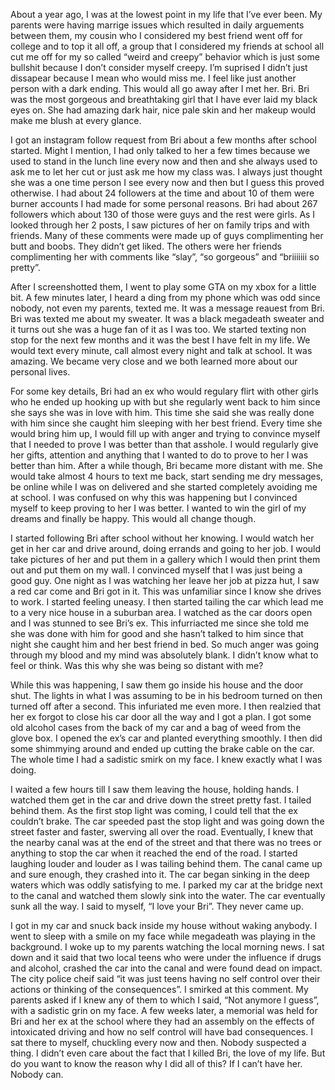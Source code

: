About a year ago, I was at the lowest point in my life that I’ve ever been. My parents were having marrige issues which resulted in daily arguements between them, my cousin who I considered my best friend went off for college and to top it all off, a group that I considered my friends at school all cut me off for my so called “weird and creepy” behavior which is just some bullshit because I don’t consider myself creepy. I’m suprised I didn’t just dissapear because I mean who would miss me. I feel like just another person with a dark ending. This would all go away after I met her. Bri. Bri was the most gorgeous and breathtaking girl that I have ever laid my black eyes on. She had amazing dark hair, nice pale skin and her makeup would make me blush at every glance. 

I got an instagram follow request from Bri about a few months after school started. Might I mention, I had only talked to her a few times because we used to stand in the lunch line every now and then and she always used to ask me to let her cut or just ask me how my class was. I always just thought she was a one time person I see every now and then but I guess this proved otherwise. I had about 24 followers at the time and about 10 of them were burner accounts I had made for some personal reasons. Bri had about 267 followers which about 130 of those were guys and the rest were girls. As I looked through her 2 posts, I saw pictures of her on family trips and with friends. Many of these comments were made up of guys complimenting her butt and boobs. They didn’t get liked. The others were her friends complimenting her with comments like “slay”, “so gorgeous” and “briiiiiii so pretty”. 

After I screenshotted them, I went to play some GTA on my xbox for a little bit. A few minutes later, I heard a ding from my phone which was odd since nobody, not even my parents, texted me. It was a message reauest from Bri. Bri was texted me about my sweater. It was a black megadeath sweater and it turns out she was a huge fan of it as I was too. We started texting non stop for the next few months and it was the best I have felt in my life. We would text every minute, call almost every night and talk at school. It was amazing. We became very close and we both learned more about our personal lives. 

For some key details, Bri had an ex who would regulary flirt with other girls who he ended up hooking up with but she regularly went back to him since she says she was in love with him. This time she said she was really done with him since she caught him sleeping with her best friend. Every time she would bring him up, I would fill up with anger and trying to convince myself that I needed to prove I was better than that asshole. I would regularly give her gifts, attention and anything that I wanted to do to prove to her I was better than him. After a while though, Bri became more distant with me. She would take almost 4 hours to text me back, start sending me dry messages, be online while I was on delivered and she started completely avoiding me at school. I was confused on why this was happening but I convinced myself to keep proving to her I was better. I wanted to win the girl of my dreams and finally be happy. This would all change though. 

I started following Bri after school without her knowing. I would watch her get in her car and drive around, doing errands and going to her job. I would take pictures of her and put them in a gallery which I would then print them out and put them on my wall. I convinced myself that I was just being a good guy. One night as I was watching her leave her job at pizza hut, I saw a red car come and Bri got in it. This was unfamiliar since I know she drives to work. I started feeling uneasy. I then started tailing the car which lead me to a very nice house in a suburban area. I watched as the car doors open and I was stunned to see Bri’s ex. This infurriacted me since she told me she was done with him for good and she hasn’t talked to him since that night she caught him and her best friend in bed. So much anger was going through my blood and my mind was absolutely blank. I didn’t know what to feel or think. Was this why she was being so distant with me? 

While this was happening, I saw them go inside his house and the door shut. The lights in what I was assuming to be in his bedroom turned on then turned off after a second. This infuriated me even more. I then realzied that her ex forgot to close his car door all the way and I got a plan. I got some old alcohol cases from the back of my car and a bag of weed from the glove box. I opened the ex’s car and planted everything smoothly. I then did some shimmying around and ended up cutting the brake cable on the car. The whole time I had a sadistic smirk on my face. I knew exactly what I was doing. 

I waited a few hours till I saw them leaving the house, holding hands. I watched them get in the car and drive down the street pretty fast. I tailed behind them. As the first stop light was coming, I could tell that the ex couldn’t brake. The car speeded past the stop light and was going down the street faster and faster, swerving all over the road. Eventually, I knew that the nearby canal was at the end of the street and that there was no trees or anything to stop the car when it reached the end of the road. I started laughing louder and louder as I was tailing behind them. The canal came up and sure enough, they crashed into it. The car began sinking in the deep waters which was oddly satisfying to me. I parked my car at the bridge next to the canal and watched them slowly sink into the water. The car eventually sunk all the way. I said to myself, “I love your Bri”. They never came up. 

I got in my car and snuck back inside my house without waking anybody. I went to sleep with a smile on my face while megadeath was playing in the background. I woke up to my parents watching the local morning news. I sat down and it said that two local teens who were under the influence if drugs and alcohol, crashed the car into the canal and were found dead on impact. The city police cheif said “it was just teens having no self control over their actions or thinking of the consequences”. I smirked at this comment. My parents asked if I knew any of them to which I said, “Not anymore I guess”, with a sadistic grin on my face. A few weeks later, a memorial was held for Bri and her ex at the school where they had an assembly on the effects of intoxicated driving and how no self control will have bad consequences. I sat there to myself, chuckling every now and then. Nobody suspected a thing. I didn’t even care about the fact that I killed Bri, the love of my life. But do you want to know the reason why I did all of this? If I can’t have her. Nobody can.